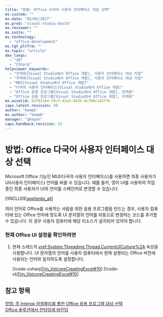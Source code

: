 ```yaml
---
title: "방법: Office 다국어 사용자 인터페이스 대상 선택"
ms.custom: ""
ms.date: "02/02/2017"
ms.prod: "visual-studio-dev14"
ms.reviewer: ""
ms.suite: ""
ms.technology: 
  - "office-development"
ms.tgt_pltfrm: ""
ms.topic: "article"
dev_langs: 
  - "VB"
  - "CSharp"
helpviewer_keywords: 
  - "전역화[Visual Studio에서 Office 개발], 사용자 인터페이스 대상 지정"
  - "지역화[Visual Studio에서 Office 개발], 사용자 인터페이스 대상 지정"
  - "MUI[Visual Studio에서 Office 개발]"
  - "다국어 사용자 인터페이스[Visual Studio에서 Office 개발]"
  - "Office 응용 프로그램[Visual Studio에서 Office 개발], 전역화"
  - "Office 응용 프로그램[Visual Studio에서 Office 개발], 지역화"
ms.assetid: b1f03164-f0cf-42e3-942b-8cf90c242ffb
caps.latest.revision: 30
author: "kempb"
ms.author: "kempb"
manager: "ghogen"
caps.handback.revision: 29
---
```

# 방법: Office 다국어 사용자 인터페이스 대상 선택
  Microsoft Office 기능인 MUI\(다국어 사용자 인터페이스\)를 사용하면 최종 사용자가 UI\(사용자 인터페이스\) 언어를 바꿀 수 있습니다.  예를 들어, 영어 UI를 사용하여 작업 중인 최종 사용자가 UI의 언어를 스페인어로 변경할 수 있습니다.  
  
 [!INCLUDE[appliesto_all](../vsto/includes/appliesto-all-md.md)]  
  
 여러 언어로 Office를 사용하는 사람을 위한 응용 프로그램을 만드는 경우, 사용자 컴퓨터에 있는 Office 언어에 맞도록 UI 문자열의 언어를 자동으로 변경하는 코드를 추가할 수 있습니다. 이 경우 사용자 컴퓨터에 해당 리소스가 설치되어 있어야 합니다.  
  
### 현재 Office UI 설정을 확인하려면  
  
1.  현재 스레드의 <xref:System.Threading.Thread.CurrentUICulture%2A> 속성을 사용합니다.  UI 문자열의 언어를 사용자 컴퓨터에서 현재 실행되는 Office 버전에 사용되는 언어와 일치하도록 설정합니다.  
  
     [!code-csharp[Trin_VstcoreCreatingExcel#10](../snippets/csharp/VS_Snippets_OfficeSP/Trin_VstcoreCreatingExcel/CS/Sheet1.cs#10)]
     [!code-vb[Trin_VstcoreCreatingExcel#10](../snippets/visualbasic/VS_Snippets_OfficeSP/Trin_VstcoreCreatingExcel/VB/Sheet1.vb#10)]  
  
## 참고 항목  
 [방법: 주 Interop 어셈블리를 통한 Office 응용 프로그램 대상 선택](../vsto/how-to-target-office-applications-through-primary-interop-assemblies.md)   
 [Office 솔루션에서 런타임에 바인딩](../vsto/late-binding-in-office-solutions.md)  
  
  